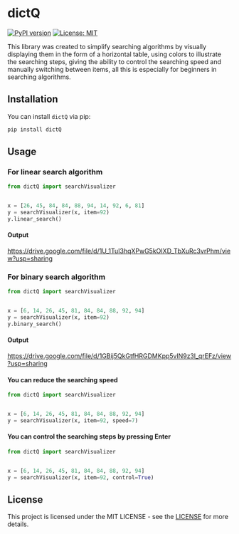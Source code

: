 # dictQ


[![PyPI version](https://badge.fury.io/py/dictQ.svg)](https://badge.fury.io/py/dictQ)
[![License: MIT](https://img.shields.io/badge/License-MIT-yellow.svg)](https://opensource.org/licenses/MIT)


This library was created to simplify searching algorithms by visually displaying them in the form of a horizontal table, using colors to illustrate the searching steps, giving the ability to control the searching speed and manually switching between items, all this is especially for beginners in searching algorithms.


## Installation


You can install `dictQ` via pip:


```bash
pip install dictQ
```


## Usage 


### For linear search algorithm 


```python
from dictQ import searchVisualizer


x = [26, 45, 84, 84, 88, 94, 14, 92, 6, 81]
y = searchVisualizer(x, item=92)
y.linear_search()
```


#### Output


https://drive.google.com/file/d/1U_1TuI3hqXPwG5kOIXD_TbXuRc3vrPhm/view?usp=sharing


### For binary search algorithm 


```python
from dictQ import searchVisualizer


x = [6, 14, 26, 45, 81, 84, 84, 88, 92, 94]
y = searchVisualizer(x, item=92)
y.binary_search()
```


#### Output


https://drive.google.com/file/d/1GBij5QkGtfHRGDMKpp5vlN9z3l_qrEFz/view?usp=sharing


#### You can reduce the searching speed


```python
from dictQ import searchVisualizer


x = [6, 14, 26, 45, 81, 84, 84, 88, 92, 94]
y = searchVisualizer(x, item=92, speed=7)
```


#### You can control the searching steps by pressing Enter


```python
from dictQ import searchVisualizer


x = [6, 14, 26, 45, 81, 84, 84, 88, 92, 94]
y = searchVisualizer(x, item=92, control=True)
```


## License


This project is licensed under the MIT LICENSE - see the [LICENSE](https://opensource.org/licenses/MIT) for more details.